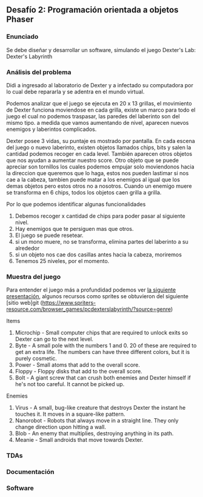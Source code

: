 ## Desafío 2: Programación orientada a objetos Phaser

### Enunciado

Se debe diseñar y desarrollar un software, simulando el juego Dexter's Lab: Dexter's Labyrinth

### Análisis del problema

Didi a ingresado al laboratorio de Dexter y a infectado su computadora por lo cual debe repararla y se adentra en el mundo virtual.

Podemos analizar que el juego se ejecuta en 20 x 13 grillas, el movimiento de Dexter funciona moviendose en cada grilla, existe un marco para todo el juego el cual no podemos traspasar, las paredes del laberinto son del mismo tipo. a medida que vamos aumentando de nivel, aparecen nuevos enemigos y laberintos complicados.

Dexter posee 3 vidas, su puntaje es mostrado por pantalla. En cada escena del juego o nuevo laberinto, existen objetos llamados chips, bits y salen la cantidad podemos recoger en cada level. También aparecen otros objetos que nos ayudan a aumentar nuestro score. Otro objeto que se puede apreciar son tornillos los cuales podemos empujar solo moviendonos hacia la direccion que queremos que lo haga, estos nos pueden lastimar si nos cae a la cabeza, tambien puede matar a los enemigos al igual que los demas objetos pero estos otros no a nosotros. Cuando un enemigo muere se transforma en  6 chips, todos los objetos caen grilla a grilla.  


Por lo que podemos identificar algunas funcionalidades 

1. Debemos recoger x cantidad de chips para poder pasar al siguiente nivel.
2. Hay enemigos que te persiguen mas que otros.
3. El juego se puede resetear. 
4. si un mono muere, no se transforma, elimina partes del laberinto a su alrededor 
5.  si un objeto nos cae dos casillas antes hacia la cabeza, moriremos
7. Tenemos 25 niveles, por el momento.

### Muestra del juego

Para entender el juego más a profundidad podemos ver [la siguiente presentación](https://www.youtube.com/watch?v=0GER_22lwRg&t=465s), algunos recursos como sprites se obtuvieron del siguiente [sitio web]git (https://www.spriters-resource.com/browser_games/pcdexterslabyrinth/?source=genre)

Items

1. Microchip - Small computer chips that are required to unlock exits so Dexter can go to the next level.
2. Byte - A small pole with the numbers 1 and 0. 20 of these are required to get an extra life. The numbers can have three different colors, but it is purely cosmetic.
3. Power - Small atoms that add to the overall score.
4. Floppy - Floppy disks that add to the overall score.
5. Bolt - A giant screw that can crush both enemies and Dexter himself if he's not too careful. It cannot be picked up.

Enemies

1. Virus - A small, bug-like creature that destroys Dexter the instant he touches it. It moves in a square-like pattern.
2. Nanorobot - Robots that always move in a straight line. They only change direction upon hitting a wall.
3. Blob - An enemy that multiplies, destroying anything in its path.
4. Meanie - Small androids that move towards Dexter.


### TDAs

 
### Documentación

 
### Software






 


 